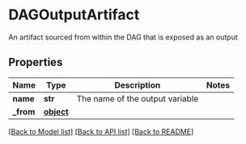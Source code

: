 # DAGOutputArtifact

An artifact sourced from within the DAG that is exposed as an output
## Properties
Name | Type | Description | Notes
------------ | ------------- | ------------- | -------------
**name** | **str** | The name of the output variable | 
**_from** | [**object**](.md) |  | 

[[Back to Model list]](../README.md#documentation-for-models) [[Back to API list]](../README.md#documentation-for-api-endpoints) [[Back to README]](../README.md)


